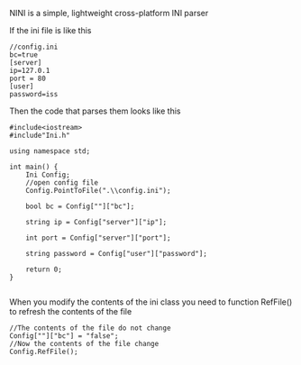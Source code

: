 NINI is a simple, lightweight cross-platform INI parser


If the ini file is like this
```
//config.ini
bc=true
[server]
ip=127.0.1
port = 80
[user]
password=iss
```
Then the code that parses them looks like this
```
#include<iostream>
#include"Ini.h"

using namespace std;

int main() {
	Ini Config;
	//open config file
	Config.PointToFile(".\\config.ini");

	bool bc = Config[""]["bc"];

	string ip = Config["server"]["ip"];

	int port = Config["server"]["port"];
	
	string password = Config["user"]["password"];

	return 0;
}


```
When you modify the contents of the ini class you need to function RefFile() to refresh the contents of the file
```
//The contents of the file do not change
Config[""]["bc"] = "false";
//Now the contents of the file change
Config.RefFile();
```

